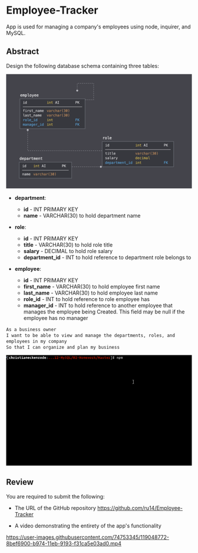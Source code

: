 


# Employee-Tracker
App is used for managing a company's employees using node, inquirer, and MySQL.
## Abstract

Design the following database schema containing three tables:

![Database Schema](Assets/schema.png)

* **department**:

  * **id** - INT PRIMARY KEY
  * **name** - VARCHAR(30) to hold department name

* **role**:

  * **id** - INT PRIMARY KEY
  * **title** -  VARCHAR(30) to hold role title
  * **salary** -  DECIMAL to hold role salary
  * **department_id** -  INT to hold reference to department role belongs to

* **employee**:

  * **id** - INT PRIMARY KEY
  * **first_name** - VARCHAR(30) to hold employee first name
  * **last_name** - VARCHAR(30) to hold employee last name
  * **role_id** - INT to hold reference to role employee has
  * **manager_id** - INT to hold reference to another employee that manages the employee being Created. This field may be null if the employee has no manager
  

```
As a business owner
I want to be able to view and manage the departments, roles, and employees in my company
So that I can organize and plan my business
```

![Employee Tracker](Assets/employee-tracker.gif)

## Review

You are required to submit the following:

* The URL of the GitHub repository
https://github.com/ru14/Employee-Tracker



* A video demonstrating the entirety of the app's functionality 

https://user-images.githubusercontent.com/74753345/119048772-8bef6900-b974-11eb-9193-f31ca5e03ad0.mp4
